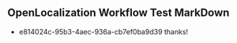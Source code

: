 ## OpenLocalization Workflow Test MarkDown

* e814024c-95b3-4aec-936a-cb7ef0ba9d39 
thanks!



<!--HONumber=Jan16_HO4-->
